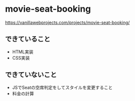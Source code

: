 # movie-seat-booking
https://vanillawebprojects.com/projects/movie-seat-booking/

## できていること
- HTML実装
- CSS実装

## できていないこと
- JSでSeatの空席判定をしてスタイルを変更すること
- 料金の計算